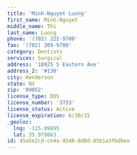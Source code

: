 ```yaml
---
title: 'Minh-Nguyet Luong'
first_name: Minh-Nguyet
middle_name: Thi
last_name: Luong
phone: '(702) 222-9700'
fax: '(702) 309-9700'
category: Dentists
services: Surgical
address: '10925 S Eastern Ave'
address_2: '#130'
city: Henderson
state: NV
zip: '89052'
license_type: DDS
license_number: '3733'
license_status: Active
license_expiration: 6/30/15
_geoloc:
  lng: -115.09895
  lat: 35.979863
id: 45a5e2cd-ce4a-4540-8d0d-85b1a3fbdbee
---
```

